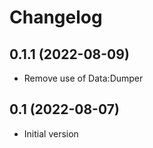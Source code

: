Changelog
=========

0.1.1 (2022-08-09)
------------------

- Remove use of Data:Dumper

0.1 (2022-08-07)
----------------

- Initial version
